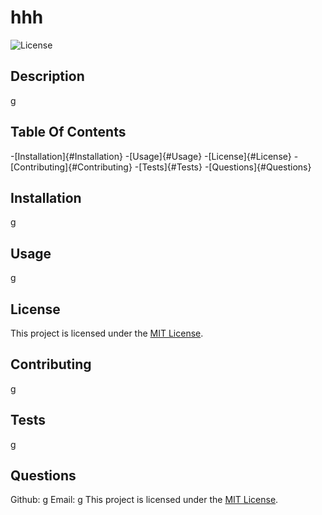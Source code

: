 # hhh

![License](https://img.shields.io/badge/license-MIT-blue.svg)
      
## Description
 g
      
## Table Of Contents
  -[Installation]{#Installation}
  -[Usage]{#Usage}
  -[License]{#License}
  -[Contributing]{#Contributing}
  -[Tests]{#Tests}
  -[Questions]{#Questions}
      
## Installation
  g
      
## Usage
  g
      
 ## License
  This project is licensed under the [MIT License]((https://opensource.org/licenses/MIT)).
      
## Contributing
  g
      
## Tests
  g
      
## Questions
  Github: g
  Email: g
  This project is licensed under the [MIT License]((https://opensource.org/licenses/MIT)).